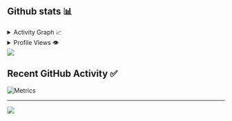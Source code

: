 ## Github stats 📊

<details>
  <summary>Activity Graph 📈</summary>
  <br/>

[![Ashutosh's github activity graph](https://github-readme-activity-graph.vercel.app/graph?username=IamNegan1&bg_color=ffffff&color=000000&line=04e61b&point=403d3d&area=true&hide_border=true)](https://github.com/ashutosh00710/github-readme-activity-graph)

</details>


<details>
  <summary>Profile Views 👁️</summary>
  
  Visits:<br>
  <img src="https://komarev.com/ghpvc/?username=IamNegan1&style=for-the-badge"/>
</details>




<img src="https://github.com/dekrypted/dekrypted/blob/output/github-contribution-grid-snake-dark.svg#gh-dark-mode-only">

## Recent GitHub Activity ✅

![Metrics](https://metrics.lecoq.io/insights/IamNegan1?template=classic&base.header=0&base.activity=0&base.community=0&base.repositories=0&base.metadata=0&activity=1&base=header%2C%20activity%2C%20community%2C%20repositories%2C%20metadata&base.indepth=false&base.hireable=false&base.skip=false&activity=false&activity.limit=5&activity.load=300&activity.days=14&activity.visibility=all&activity.timestamps=true&activity.filter=all&config.timezone=Asia%2FTehran)


----


![](https://raw.githubusercontent.com/Trilokia/Trilokia/379277808c61ef204768a61bbc5d25bc7798ccf1/bottom_header.svg)
